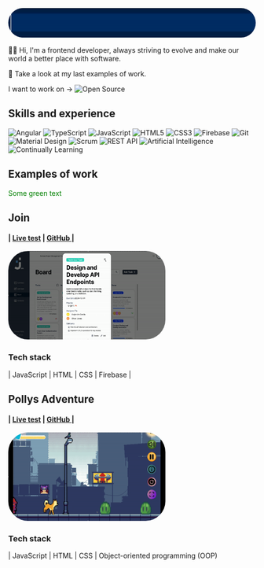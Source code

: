 <img src="https://github.com/KaloyanIvan0v/kaloyanivan0v/blob/main/greeting.gif?raw=true" width="auto" height="60" style="border-radius:40px;" />
 
✋🏽 Hi, I'm a frontend developer, always striving to evolve and make our world a better place with software. 

👀 Take a look at my last examples of work. 

I want to work on -> ![Open Source](https://img.shields.io/badge/Open%20Source-3DA639?style=for-the-badge&logo=open-source-initiative&logoColor=white)

## Skills and experience
![Angular](https://img.shields.io/badge/Angular-DD0031?style=for-the-badge&logo=angular&logoColor=white)
![TypeScript](https://img.shields.io/badge/TypeScript-007ACC?style=for-the-badge&logo=typescript&logoColor=white)
![JavaScript](https://img.shields.io/badge/JavaScript-F7DF1E?style=for-the-badge&logo=javascript&logoColor=black)
![HTML5](https://img.shields.io/badge/HTML5-E34F26?style=for-the-badge&logo=html5&logoColor=white)
![CSS3](https://img.shields.io/badge/CSS3-1572B6?style=for-the-badge&logo=css3&logoColor=white)
![Firebase](https://img.shields.io/badge/Firebase-FFCA28?style=for-the-badge&logo=firebase&logoColor=black)
![Git](https://img.shields.io/badge/Git-F05032?style=for-the-badge&logo=git&logoColor=white)
![Material Design](https://img.shields.io/badge/Material%20Design-757575?style=for-the-badge&logo=material-design&logoColor=white)
![Scrum](https://img.shields.io/badge/Scrum-6DB33F?style=for-the-badge&logo=scrumalliance&logoColor=white)
![REST API](https://img.shields.io/badge/REST%20API-02569B?style=for-the-badge&logo=rest-api&logoColor=white)
![Artificial Intelligence](https://img.shields.io/badge/AI-00BFFF?style=for-the-badge&logo=artificial-intelligence&logoColor=white)
![Continually Learning](https://img.shields.io/badge/Continually%20Learning-32CD32?style=for-the-badge&logo=learning&logoColor=white)


## Examples of work
<span style="color: green"> Some green text </span>

  <h2> Join  </h2>
  <h4>| <a href="https://join.kaloyanivanov.de/" target="_blank">Live test</a> |  <a href="https://github.com/KaloyanIvan0v/join.git" target="_blank">GitHub </a> |</h4>
<a href="https://join.kaloyanivanov.de/" target="_blank">
    <img src="https://github.com/KaloyanIvan0v/kaloyanivan0v/blob/main/join-gip.gif?raw=true" width="320" height="180" style="border-radius:40px;" />
  </a>
<h3>Tech stack</h3>
  | JavaScript | HTML | CSS | Firebase |
  
<h2> Pollys Adventure </h2>
 <h4>| <a href="https://pollys-adventure.kaloyanivanov.de/" target="_blank">Live test</a> |  <a href="https://github.com/KaloyanIvan0v/pollys-adventure.git" target="_blank">GitHub </a> |</h4>
<a href="https://pollys-adventure.kaloyanivanov.de/" target="_blank">
    <img src="https://github.com/KaloyanIvan0v/kaloyanivan0v/blob/main/polly.gif?raw=true" width="320" height="180" style="border-radius:40px;" />
  </a>
<h3>Tech stack</h3>
  | JavaScript | HTML | CSS | Object-oriented programming (OOP)

